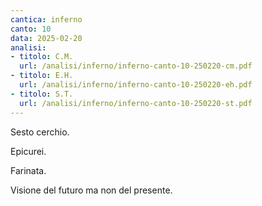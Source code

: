 ```yaml
---
cantica: inferno
canto: 10
data: 2025-02-20
analisi:
- titolo: C.M.
  url: /analisi/inferno/inferno-canto-10-250220-cm.pdf
- titolo: E.H.
  url: /analisi/inferno/inferno-canto-10-250220-eh.pdf
- titolo: S.T.
  url: /analisi/inferno/inferno-canto-10-250220-st.pdf
---
```


Sesto cerchio.

Epicurei.

Farinata.

Visione del futuro ma non del presente.